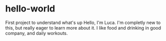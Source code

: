 # hello-world
First project to understand what's up
Hello, I'm Luca. I'm completly new to this, but really eager to learn more about it. I like food and drinking in good company, and daily workouts.
